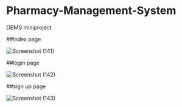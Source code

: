 # Pharmacy-Management-System

DBMS miniproject



##index page



![Screenshot (141)](https://user-images.githubusercontent.com/70808748/103013562-64ca7200-4563-11eb-9ca1-fc9561b726d2.png)


##login page


![Screenshot (142)](https://user-images.githubusercontent.com/70808748/103013806-c1c62800-4563-11eb-9910-4fbc8dec8c6c.png)


##sign up page


![Screenshot (143)](https://user-images.githubusercontent.com/70808748/103013825-cab6f980-4563-11eb-8690-060fe9357486.png)

